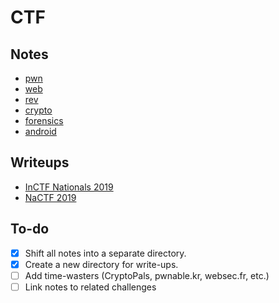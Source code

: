 # CTF

## Notes

- [pwn](https://github.com/abhaynayar/ctf/blob/master/notes/pwn.md)
- [web](https://github.com/abhaynayar/ctf/blob/master/notes/web.md)
- [rev](https://github.com/abhaynayar/ctf/blob/master/notes/rev.md)
- [crypto](https://github.com/abhaynayar/ctf/blob/master/notes/crypto.md)
- [forensics](https://github.com/abhaynayar/ctf/blob/master/notes/forensics.md)
- [android](https://github.com/abhaynayar/ctf/blob/master/notes/android.md)

## Writeups

- [InCTF Nationals 2019](https://github.com/abhaynayar/ctf/blob/master/writeups/inctfn19.md)
- [NaCTF 2019](https://abhaynayar.com/blog/fmt.html)

## To-do

- [x] Shift all notes into a separate directory.
- [x] Create a new directory for write-ups.
- [ ] Add time-wasters (CryptoPals, pwnable.kr, websec.fr, etc.)
- [ ] Link notes to related challenges
